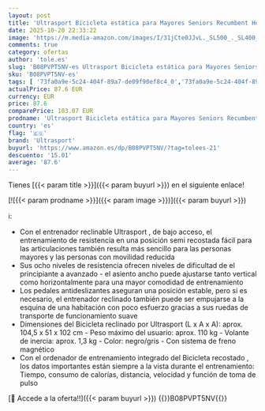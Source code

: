 ```yaml
---
layout: post
title: 'Ultrasport Bicicleta estática para Mayores Seniors Recumbent Hometrainer  60% Acero 30% PP 10% PS  Negro/Gris  Extra cómodo'
date: 2025-10-20 22:33:22
image: 'https://m.media-amazon.com/images/I/31jCte0JJvL._SL500_._SL400_.jpg'
comments: true
category: ofertas
author: 'tole.es'
slug: 'B08PVPT5NV-es Ultrasport Bicicleta estática para Mayores Seniors...'
sku: 'B08PVPT5NV-es'
tags: [ '73fa0a9e-5c24-404f-89a7-de09f90ef8c4_0','73fa0a9e-5c24-404f-89a7-de09f90ef8c4_3901','Arborist Merchandising Root','Bicicletas estáticas','Deportes y aire libre','Ejercitadores de pedales en suministros y equipo médicos','Fitness y ejercicio','Máquinas de cardio para fitness','Self Service','Special Features Stores','bicicleta','ultrasport','🇪🇸', ]
actualPrice: 87.6 EUR
currency: EUR
price: 87.6
comparePrice: 103.07 EUR
prodname: 'Ultrasport Bicicleta estática para Mayores Seniors Recumbent Hometrainer  60% Acero 30% PP 10% PS  Negro/Gris  Extra cómodo'
country: 'es'
flag: '🇪🇸'
brand: 'Ultrasport'
buyurl: 'https://www.amazon.es/dp/B08PVPT5NV/?tag=tolees-21'
descuento: '15.01'
average: '87.6'
---
```


Tienes [{{< param title >}}]({{< param buyurl >}}) en el siguiente enlace!

[![{{< param prodname >}}]({{< param image >}})]({{< param buyurl >}})

ℹ️:

- Con el entrenador reclinable Ultrasport , de bajo acceso, el entrenamiento de resistencia en una posición semi recostada fácil para las articulaciones también resulta más sencillo para las personas mayores y las personas con movilidad reducida
- Sus ocho niveles de resistencia ofrecen niveles de dificultad de el principiante a avanzado - el asiento ancho puede ajustarse tanto vertical como horizontalmente para una mayor comodidad de entrenamiento
- Los pedales antideslizantes aseguran una posición estable, pero si es necesario, el entrenador reclinado también puede ser empujarse a la esquina de una habitación con poco esfuerzo gracias a sus ruedas de transporte de funcionamiento suave
- Dimensiones del Bicicleta reclinado por Ultrasport (L x A x A): aprox. 104,5 x 51 x 102 cm - Peso máximo del usuario: aprox. 110 kg - Volante de inercia: aprox. 1,3 kg - Color: negro/gris - Con sistema de freno magnético
- Con el ordenador de entrenamiento integrado del Bicicleta recostado , los datos importantes están siempre a la vista durante el entrenamiento: Tiempo, consumo de calorías, distancia, velocidad y función de toma de pulso

[🛒 Accede a la oferta!!]({{< param buyurl >}})
{{<world>}}B08PVPT5NV{{</world>}}
